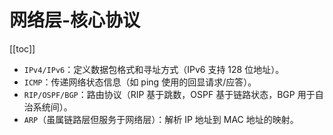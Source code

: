 # 网络层-核心协议

[[toc]]

- `​IPv4/IPv6`​：定义数据包格式和寻址方式（IPv6 支持 128 位地址）。
- `​ICMP`​：传递网络状态信息（如 ping 使用的回显请求/应答）。
- `​RIP/OSPF/BGP`​：路由协议（RIP 基于跳数，OSPF 基于链路状态，BGP 用于自治系统间）。
- `​ARP`​（虽属链路层但服务于网络层）：解析 IP 地址到 MAC 地址的映射。
